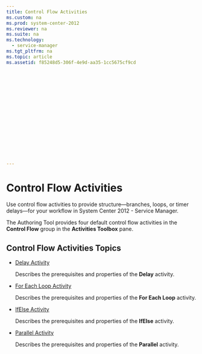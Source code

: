 ```yaml
---
title: Control Flow Activities
ms.custom: na
ms.prod: system-center-2012
ms.reviewer: na
ms.suite: na
ms.technology: 
  - service-manager
ms.tgt_pltfrm: na
ms.topic: article
ms.assetid: f85248d5-306f-4e9d-aa35-1cc5675cf9cd
 

















---
```

# Control Flow Activities
Use control flow activities to provide structure—branches, loops, or timer delays—for your workflow in System Center 2012 - Service Manager.  
  
 The Authoring Tool provides four default control flow activities in the **Control Flow** group in the **Activities Toolbox** pane.  
  
## Control Flow Activities Topics  
  
-   [Delay Activity](../../../sm/manage/author/Delay-Activity.md)  
  
     Describes the prerequisites and properties of the **Delay** activity.  
  
-   [For Each Loop Activity](../../../sm/manage/author/For-Each-Loop-Activity.md)  
  
     Describes the prerequisites and properties of the **For Each Loop** activity.  
  
-   [IfElse Activity](../../../sm/manage/author/IfElse-Activity.md)  
  
     Describes the prerequisites and properties of the **IfElse** activity.  
  
-   [Parallel Activity](../../../sm/manage/author/Parallel-Activity.md)  
  
     Describes the prerequisites and properties of the **Parallel** activity.
